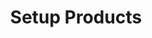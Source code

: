 ---
title: Setup Products
excerpt: ''
deprecated: false
hidden: true
metadata:
  title: ''
  description: ''
  robots: index
next:
  description: ''
---